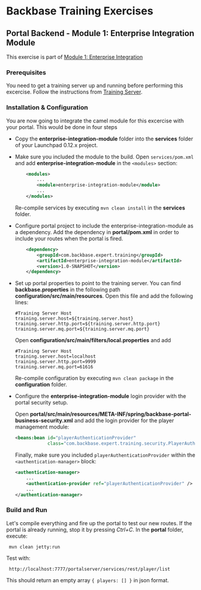 # Backbase Training Exercises

## Portal Backend - Module 1: Enterprise Integration Module

This exercise is part of [Module 1: Enterprise Integration](../../..)

### Prerequisites

You need to get a training server up and running before performing this excercise.
Follow the instructions from [Training Server](https://github.com/Backbase/training-server).

### Installation & Configuration

You are now going to integrate the camel module for this excercise with your portal.
This would be done in four steps 

- Copy the **enterprise-integration-module** folder into the **services** folder of your Launchpad 0.12.x project.

- Make sure you included the module to the build. Open `services/pom.xml` and add **enterprise-integration-module** in the `<modules>` section:
	```xml
	    <modules>
	        ...	    
	        <module>enterprise-integration-module</module>
	        ...
	    </modules>
	```

  Re-compile services by executing `mvn clean install` in the **services** folder.
  
- Configure portal project to include the enterprise-integration-module as a dependency. Add the dependency in **portal/pom.xml** in order to include your routes when the portal is fired.

  ```xml
      <dependency>
          <groupId>com.backbase.expert.training</groupId>
          <artifactId>enterprise-integration-module</artifactId>
          <version>1.0-SNAPSHOT</version>
      </dependency>
  ```

- Set up portal properties to point to the training server. You can find **backbase.properties** in the following path **configuration/src/main/resources**. Open this file and add the following lines:

  ```    
  #Training Server Host
  training.server.host=${training.server.host}
  training.server.http.port=${training.server.http.port}
  training.server.mq.port=${training.server.mq.port}
  ```

  Open **configuration/src/main/filters/local.properties** and add

  ```
  #Training Server Host
  training.server.host=localhost
  training.server.http.port=9999
  training.server.mq.port=61616
  ```

  Re-compile configuration by executing `mvn clean package` in the **configuration** folder.

- Configure the **enterprise-integration-module** login provider with the portal security setup.

  Open **portal/src/main/resources/META-INF/spring/backbase-portal-business-security.xml** and add the login provider for the player management module:

  ```xml
  <beans:bean id="playerAuthenticationProvider"
              class="com.backbase.expert.training.security.PlayerAuthenticationProvider"/> 
  ```

  Finally, make sure you included `playerAuthenticationProvider` within the `<authentication-manager>` block:

  ```xml
  <authentication-manager>
      ...
      <authentication-provider ref="playerAuthenticationProvider" />
      ...
  </authentication-manager>
  ```

### Build and Run

Let's compile everything and fire up the portal to test our new routes. If the portal is already running, stop it by pressing *Ctrl+C*. In the **portal** folder, execute:

     mvn clean jetty:run

Test with:

     http://localhost:7777/portalserver/services/rest/player/list

This should return an empty array `{ players: [] }` in json format.
